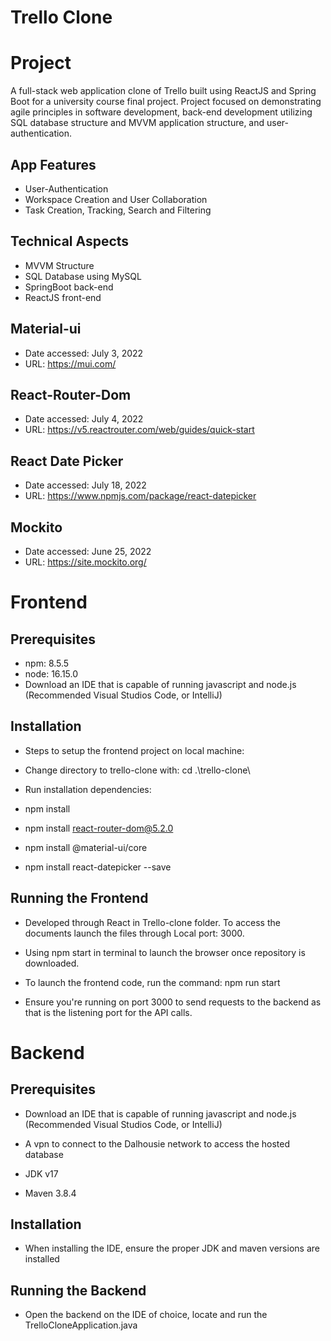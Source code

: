 # Trello Clone

# Project
A full-stack web application clone of Trello built using ReactJS and Spring Boot for a university course final project.
Project focused on demonstrating agile principles in software development, back-end development utilizing SQL database structure and MVVM application structure, and user-authentication. 

## App Features
- User-Authentication
- Workspace Creation and User Collaboration
- Task Creation, Tracking, Search and Filtering

## Technical Aspects
- MVVM Structure
- SQL Database using MySQL
- SpringBoot back-end
- ReactJS front-end

## Material-ui
- Date accessed: July 3, 2022
- URL: https://mui.com/

## React-Router-Dom
- Date accessed: July 4, 2022
- URL: https://v5.reactrouter.com/web/guides/quick-start

## React Date Picker
- Date accessed: July 18, 2022
- URL: https://www.npmjs.com/package/react-datepicker

## Mockito
- Date accessed: June 25, 2022
- URL: https://site.mockito.org/

# Frontend

## Prerequisites

- npm: 8.5.5
- node: 16.15.0
- Download an IDE that is capable of running javascript and node.js (Recommended Visual Studios Code, or IntelliJ)

## Installation

- Steps to setup the frontend project on local machine:

- Change directory to trello-clone with: cd .\trello-clone\ 

- Run installation dependencies:
- npm install
- npm install react-router-dom@5.2.0
- npm install @material-ui/core
- npm install react-datepicker --save


## Running the Frontend

- Developed through React in Trello-clone folder. To access the documents launch the files through Local port: 3000. 
- Using npm start in terminal to launch the browser once repository is downloaded.

- To launch the frontend code, run the command: npm run start

- Ensure you're running on port 3000 to send requests to the backend as that is the listening port for the API calls.


# Backend

## Prerequisites

- Download an IDE that is capable of running javascript and node.js (Recommended Visual Studios Code, or IntelliJ)

- A vpn to connect to the Dalhousie network to access the hosted database
- JDK v17
- Maven 3.8.4

## Installation

- When installing the IDE, ensure the proper JDK and maven versions are installed

## Running the Backend

- Open the backend on the IDE of choice, locate and run the TrelloCloneApplication.java
